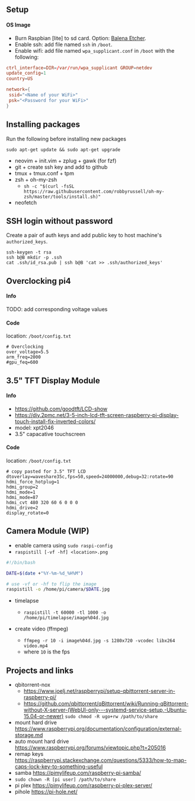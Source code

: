 ## Setup
#### OS Image
- Burn Raspbian [lite] to sd card. Option: [Balena Etcher](https://www.balena.io/etcher/).
- Enable ssh: add file named `ssh` in `/boot`.
- Enable wifi: add file named `wpa_supplicant.conf` in `/boot` with the following:

```conf
ctrl_interface=DIR=/var/run/wpa_supplicant GROUP=netdev
update_config=1
country=US

network={
 ssid="<Name of your WiFi>"
 psk="<Password for your WiFi>"
}
```

## Installing packages
Run the following before installing new packages
```
sudo apt-get update && sudo apt-get upgrade
```

- neovim + init.vim + zplug + gawk (for fzf)
- git + create ssh key and add to github
- tmux + tmux.conf + tpm
- zsh + oh-my-zsh
  - `sh -c "$(curl -fsSL https://raw.githubusercontent.com/robbyrussell/oh-my-zsh/master/tools/install.sh)"`
- neofetch

## SSH login without password
Create a pair of auth keys and add public key to host machine's `authorized_keys`.
```
ssh-keygen -t rsa
ssh b@B mkdir -p .ssh
cat .ssh/id_rsa.pub | ssh b@B 'cat >> .ssh/authorized_keys'
```

## Overclocking pi4
#### Info
TODO: add corresponding voltage values

#### Code
location: `/boot/config.txt`
```
# Overclocking
over_voltage=5.5
arm_freq=2000
#gpu_feq=600
```

## 3.5" TFT Display Module
#### Info
- https://github.com/goodtft/LCD-show
- https://diy.2pmc.net/3-5-inch-lcd-tft-screen-raspberry-pi-display-touch-install-fix-inverted-colors/
- model: xpt2046
- 3.5" capacative touchscreen

#### Code
location: `/boot/config.txt`
```
# copy pasted for 3.5" TFT LCD
dtoverlay=waveshare35c,fps=50,speed=24000000,debug=32:rotate=90
hdmi_force_hotplug=1
hdmi_group=2
hdmi_mode=1
hdmi_mode=87
hdmi_cvt 480 320 60 6 0 0 0
hdmi_drive=2
display_rotate=0
```

## Camera Module (WIP)
- enable camera using `sudo raspi-config`
- `raspistill [-vf -hf] <location>.png`

```camera.sh
#!/bin/bash

DATE=$(date +"%Y-%m-%d_%H%M")

# use -vf or -hf to flip the image
raspistill -o /home/pi/camera/$DATE.jpg
```

- timelapse
  - `raspistill -t 60000 -tl 1000 -o /home/pi/timelapse/image%04d.jpg`

- create video (ffmpeg)
  - `ffmpeg -r 10 -i image%04d.jpg -s 1280x720 -vcodec libx264 video.mp4`
  - where `10` is the fps

## Projects and links
- qbitorrent-nox
  - https://www.joelj.net/raspberrypi/setup-qbittorrent-server-in-raspberry-pi/
  - https://github.com/qbittorrent/qBittorrent/wiki/Running-qBittorrent-without-X-server-(WebUI-only---systemd-service-setup,-Ubuntu-15.04-or-newer)
`sudo chmod -R ugo+rw /path/to/share` 
- mount hard drive https://www.raspberrypi.org/documentation/configuration/external-storage.md
- auto mount hard drive https://www.raspberrypi.org/forums/viewtopic.php?t=205016
- remap keys https://raspberrypi.stackexchange.com/questions/5333/how-to-map-caps-lock-key-to-something-useful
- samba https://pimylifeup.com/raspberry-pi-samba/
- `sudo chown -R [pi user] /path/to/share`
- pi plex https://pimylifeup.com/raspberry-pi-plex-server/
- pihole https://pi-hole.net/
